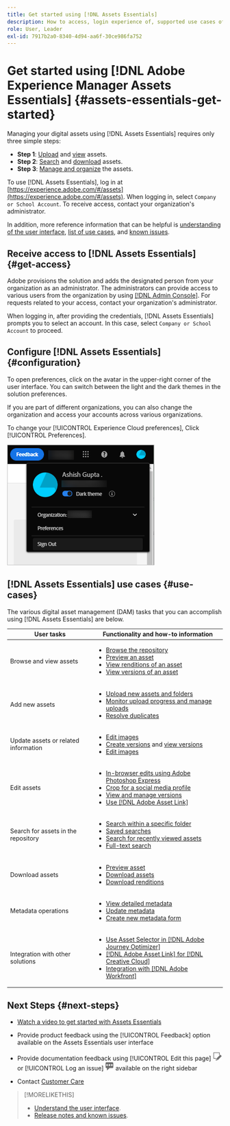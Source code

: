 ```yaml
---
title: Get started using [!DNL Assets Essentials]
description: How to access, login experience of, supported use cases of, and known issues of [!DNL Assets Essentials].
role: User, Leader
exl-id: 7917b2a0-8340-4d94-aa6f-30ce986fa752
---
```

# Get started using [!DNL Adobe Experience Manager Assets Essentials] {#assets-essentials-get-started}

<!-- TBD: Make links for these steps. -->

Managing your digital assets using [!DNL Assets Essentials] requires only three simple steps:

* **Step 1**: [Upload](/help/using/add-delete.md) and [view](/help/using/navigate-view.md) assets.
* **Step 2**: [Search](/help/using/search.md) and [download](/help/using/manage-organize.md#download) assets.
* **Step 3**: [Manage and organize](/help/using/manage-organize.md) the assets.

To use [!DNL Assets Essentials], log in at [https://experience.adobe.com/#/assets](https://experience.adobe.com/#/assets). When logging in, select `Company or School Account`. To receive access, contact your organization's administrator.

In addition, more reference information that can be helpful is [understanding of the user interface](/help/using/navigate-view.md), [list of use cases](#use-cases), <!-- TBD: [supported file types](/help/using/supported-file-formats.md), --> and [known issues](/help/using/release-notes.md#known-issues).

## Receive access to [!DNL Assets Essentials] {#get-access}

Adobe provisions the solution and adds the designated person from your organization as an administrator. The administrators can provide access to various users from the organization by using [[!DNL Admin Console]](https://helpx.adobe.com/enterprise/using/admin-console.html). For requests related to your access, contact your organization's administrator.

When logging in, after providing the credentials, [!DNL Assets Essentials] prompts you to select an account. In this case, select `Company or School Account` to proceed.

## Configure [!DNL Assets Essentials] {#configuration}

To open preferences, click on the avatar in the upper-right corner of the user interface. You can switch between the light and the dark themes in the solution preferences.

If you are part of different organizations, you can also change the organization and access your accounts across various organizations.

To change your [!UICONTROL Experience Cloud preferences], Click [!UICONTROL Preferences].

![Preference to switch dark and light theme](assets/theme-change.png)

## [!DNL Assets Essentials] use cases {#use-cases}

The various digital asset management (DAM) tasks that you can accomplish using [!DNL Assets Essentials] are below.

| User tasks | Functionality and how-to information |
|-----|------|
| Browse and view assets | <ul> <li>[Browse the repository](/help/using/navigate-view.md#view-assets-and-details) </li> <li> [Preview an asset](/help/using/navigate-view.md#preview-assets) <li> [View renditions of an asset](/help/using/add-delete.md#renditions) </li> <li>[View versions of an asset](/help/using/manage-organize.md#view-versions)</li></ul> |
| Add new assets | <ul> <li>[Upload new assets and folders](/help/using/add-delete.md#add-assets)</li> <li>[Monitor upload progress and manage uploads](/help/using/add-delete.md#upload-progress)</li> <li>[Resolve duplicates](/help/using/add-delete.md#resolve-upload-fails)</li> </ul> |
| Update assets or related information | <ul> <li>[Edit images](/help/using/edit-images.md)</li> <li>[Create versions](/help/using/manage-organize.md#create-versions) and [view versions](/help/using/manage-organize.md#view-versions)</li> <li>[Edit images](/help/using/edit-images.md)</li> </ul> |
| Edit assets | <ul> <li>[In-browser edits using Adobe Photoshop Express](/help/using/edit-images.md)</li> <li>[Crop for a social media profile](/help/using/edit-images.md#crop-straighten-images)</li> <li>[View and manage versions](/help/using/manage-organize.md#view-versions)</li> <li>[Use [!DNL Adobe Asset Link]](/help/using/integration.md#integrations)</ul></ul> |
| Search for assets in the repository | <ul> <li>[Search within a specific folder](/help/using/search.md#refine-search-results)</li> <li>[Saved searches](/help/using/search.md#saved-search)</li> <li>[Search for recently viewed assets](/help/using/search.md)</li> <li>[Full-text search](/help/using/search.md) |
| Download assets | <ul> <li> [Preview asset](/help/using/navigate-view.md#preview-assets) </li> <li> [Download assets](/help/using/manage-organize.md#download) <li> [Download renditions](/help/using/add-delete.md#renditions) </li></ul> |
| Metadata operations | <ul> <li>[View detailed metadata](/help/using/metadata.md) </li> <li> [Update metadata](/help/using/metadata.md#update-metadata)</li> <li> [Create new metadata form](/help/using/metadata.md#metadata-forms) </li> </ul> |
| Integration with other solutions | <ul> <li>[Use Asset Selector in [!DNL Adobe Journey Optimizer]](/help/using/integration.md)</li> <li>[[!DNL Adobe Asset Link] for [!DNL Creative Cloud]](/help/using/integration.md)</li> <li>[Integration with [!DNL Adobe Workfront]](/help/using/integration.md)</li> </ul> |

## Next Steps {#next-steps}

* [Watch a video to get started with Assets Essentials](https://experienceleague.adobe.com/docs/experience-manager-learn/assets-essentials/getting-started.html)

* Provide product feedback using the [!UICONTROL Feedback] option available on the Assets Essentials user interface

*  Provide documentation feedback using [!UICONTROL Edit this page] ![edit the page](assets/do-not-localize/edit-page.png) or [!UICONTROL Log an issue] ![create a GitHub issue](assets/do-not-localize/github-issue.png) available on the right sidebar

* Contact [Customer Care](https://experienceleague.adobe.com/?support-solution=General#support)


<!--TBD: Merge the below rows in the table when the use cases are documented/available.

| How do I delete assets? | <ul> <li>[Delete assets](/help/using/manage-organize.md)</li> <li>Recover deleted assets</li> <li>Permanently delete assets</li> </ul> |
| How do I share assets or find shared assets? | <ul> <li>Shared by me</li> <li>Shared with me</li> <li>Share for comments and review</li> <li>Unshare assets</li> </ul> |
| How do I collaborate with others and get my assets reviewed | <ul> <li>Share for review</li> <li>Provide comments. Resolve and filter comments</li> <li>Annotations on images</li> <li>Assign tasks to specific users and prioritize</li> </ul> |

-->

<!-- 

## ![feedback icon](assets/do-not-localize/feedback-icon.png) Provide product feedback {#provide-feedback}

Adobe welcomes feedback about the solution. To provide feedback without even switching your working application, use the [!UICONTROL Feedback] option in the user interface. It also lets you attach files such as screenshots or video recording of an issue.

  ![feedback option in the interface](assets/feedback-panel.png)

To provide feedback for documentation, click [!UICONTROL Edit this page] ![edit the page](assets/do-not-localize/edit-page.png) or [!UICONTROL Log an issue] ![create a GitHub issue](assets/do-not-localize/github-issue.png) from the right sidebar. You can do one of the following: 

* Make the content updates and submit a GitHub pull request.
* Create an issue or ticket in GitHub. Retain the automatically populated article name when creating an issue.

-->

>[!MORELIKETHIS]
>
>* [Understand the user interface](/help/using/navigate-view.md).
>* [Release notes and known issues](/help/using/release-notes.md).

<!-- TBD: 
>* [Supported file types](/help/using/supported-file-formats.md).
-->
